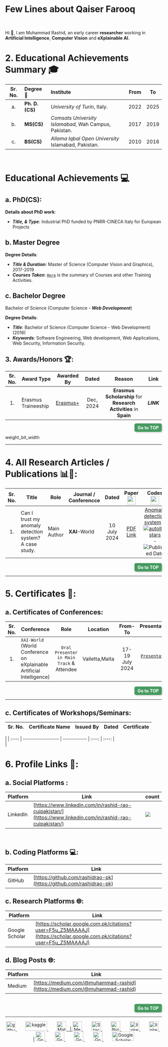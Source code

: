 <!--
**rashidrao-pk/rashidrao-pk** is a ✨ _special_ ✨ repository because its `README.md` (this file) appears on your GitHub profile.


- 🔭 I’m currently working on ...
- 🌱 I’m currently learning ...
- 👯 I’m looking to collaborate on ...
- 🤔 I’m looking for help with ...
- 💬 Ask me about ...
- 📫 How to reach me: ...
- 😄 Pronouns: ...
- ⚡ Fun fact: ...
-->


# Few Lines about Qaiser Farooq
<br>

Hi 👋, I am Muhammad Rashid, an early career **researcher** working in **Artificial Intelligence**, **Computer Vision** and **eXplainable AI**.



# 2. Educational Achievements Summary 🎓

|  Sr. No. | Degree 📘  | Institute                                             | From |  To  |
|  :---:   | :--------   | :------                                              | :--:  | :--: |
| a.       | **Ph. D.(CS)**  | *_University of Turin_*, Italy.                          | 2022  | 2025 |
| b.       | **MS(CS)**      | *_Comsats University Islamabad_*, Wah Campus, Pakistan.  | 2017  | 2019 |
| c.       | **BS(CS)**      | *_Allama Iqbal Open University_* Islamabad, Pakistan.    | 2010  | 2016 |

<br>

# Educational Achievements 💻
## a. PhD(CS): 
**Details about PhD work**: 
- ***Title, & Type***: Industrial PhD funded by PNRR-CINECA Italy for European Projects




## b. Master Degree 

**Degree Details**: 
- ***Title & Duration***: Master of Science (Computer Vision and Graphics), 2017-2019
- ***Courses Taken***: [`Here`](courses.md#b-courses-taken-in-master-degree) is the summary of Courses and other Training Activities.   


## c. Bachelor Degree


 Bachelor of Science (Computer Science - **_Web Development_**) 

**Degree Details**: 
- ***Title***: Bachelor of Science (Computer Science - Web Development) (2016)
- ***Keywords***: Software Engineering, Web development, Web Applications, Web Security, Information Security. 


##  3. Awards/Honors 🏆:

| Sr. No.| Award Type    | Awarded By        |   Dated   | Reason | Link |
| :---:  | ------------------  | ------------     |   :---:   | :---:   |   :---:    |     
| 1.  | Erasmus Traineeship  | [Erasmus+](https://erasmus-plus.ec.europa.eu) |   Dec, 2024   |   **Erasmus Scholarship** for **Research Activities** in **Spain**    | **_LINK_** |


<div style="text-align: right;">
  <a href="#" 
     style="weight_bit_width
        display: inline-block; 
        padding: 5px 10px; 
        background-color: #469B60; 
        color: white; 
        text-decoration: none; 
        border-radius: 5px; 
        font-weight: bold; 
        font-size: 14px; 
        box-shadow: 2px 2px 5px rgba(0, 0, 0, 0.2);">
    Go to TOP
  </a>
</div>




  

  
weight_bit_width


---
# 4. All Research Articles / Publications 📊📝:

|  Sr. No. | Title | Role | Journal /<br> Conferencce | Dated | Paper <img src="assets/google scholar.png" width="27" alt="" /> | Codes <img src="assets/github.png" width="27" alt="" />  |
| :------: | ----- | ------- | --- | :---: | :--------: | :---------: |
| 1. | Can I trust my anomaly detection system? A case study. | Main Author | **XAI**-World | 10 July 2024 | [PDF Link](https://link.springer.com/chapter/10.1007/978-3-031-63803-9_13) | [Anomaly detection system](https://github.com/rashidrao-pk/anomaly_detection_trust_case_study) - [![autollm stars](https://img.shields.io/github/stars/rashidrao-pk/anomaly_detection_trust_case_study?color=blueviolet)](https://github.com/rashidrao-pk/anomaly_detection_trust_case_study) - ![Published Date](https://img.shields.io/badge/published_Date-2024--03--13-brightgreen)|


<div style="text-align: right;">
  <a href="#" 
     style="
        display: inline-block; 
        padding: 5px 10px; 
        background-color: #469B60; 
        color: white; 
        text-decoration: none; 
        border-radius: 5px; 
        font-weight: bold; 
        font-size: 14px; 
        box-shadow: 2px 2px 5px rgba(0, 0, 0, 0.2);">
    Go to TOP
  </a>
</div>

---   
   
# 5. Certificates 📝:

##  a. Certificates of Conferences:

| Sr. No. | Conference          | Role     |   Location   |  From-To  |  Presentation/Paper/Certificate Links |
| :-----: | ------------------  |:---:     |   :---:      |  :---:    |                :---:                  |
| 1.      | `XAI-World` (World Conference on eXplainable Artificial Intelligence) |   `Oral Presenter in Main Track` & Attendee  |  Valletta,Malta     | 17-19 July 2024   | [`Presentation Link`](https://xaiworldconference.com/2024/timetable/event/s-17-a-1/), [Attendance Certificate](https://www.linkedin.com/in/rashid-rao-cuipakistan/overlay/1722326914836/single-media-viewer/?type=DOCUMENT&profileId=ACoAABD65c0BtQYsWVhZVXZ4PcZV9G1-CKFA7XE)   |


<!-- <div style='text-align: right;'> <a href='#'> <b>Go to TOP</b> </a> </div> -->

<div style="text-align: right;">
  <a href="#" 
     style="
        display: inline-block; 
        padding: 5px 10px; 
        background-color: #469B60; 
        color: white; 
        text-decoration: none; 
        border-radius: 5px; 
        font-weight: bold; 
        font-size: 14px; 
        box-shadow: 2px 2px 5px rgba(0, 0, 0, 0.2);">
    Go to TOP
  </a>
</div>




---
##  c. Certificates of Workshops/Seminars:

| Sr. No.| Certificate Name    | Issued By        |   Dated   | Certificate |
| :---:  | ------------------  | ------------     |   :---:   |   :---:    |     
  |
| :---:  | ------------------  | ------------     |   :---:   |   :---:    |     
  |

# 6. Profile Links 📧:

## a. Social Platforms :
|  Platform | Link  | count | 
| --------- | ----- | ----- | 
| LinkedIn  | [https://www.linkedin.com/in/rashid-rao-cuipakistan/](https://www.linkedin.com/in/rashid-rao-cuipakistan/)  | ![](https://img.shields.io/badge/LinkedIn-4K_Followers_-%230A66C2?style=for-the-badge&logo=linkedin&logoColor=white&labelColor=111E68)
<br>





<!-- [![autollm stars](https://img.shields.io/github/stars/rashidrao-pk/AI_on_Edge_Devices?color=blueviolet)](https://github.com/rashidrao-pk/AI_on_Edge_Devices)  AI ON EDGE ![Published Date](https://img.shields.io/badge/published_Date-2024--12--22-brightgreen) -->






## b. Coding Platforms 💻:
|  Platform | Link  |
| --------- | ----- |
|  GitHub  | [https://github.com/rashidrao-pk](https://github.com/rashidrao-pk)  |


## c. Research Platforms 🌐:
|  Platform | Link  |
| --------- | ----- |
|  Google Scholar  | [https://scholar.google.com.pk/citations?user=F5u_Z5MAAAAJ](https://scholar.google.com.pk/citations?user=F5u_Z5MAAAAJ)  |



## d. Blog Posts 🌐:
|  Platform | Link  |
| --------- | ----- |
|  Medium  | [https://medium.com/@muhammad-rashid](https://medium.com/@muhammad-rashid)  |



<br>

<div style="text-align: right;">
  <a href="#" 
     style="
        display: inline-block; 
        padding: 5px 10px; 
        background-color: #469B60; 
        color: white; 
        text-decoration: none; 
        border-radius: 5px; 
        font-weight: bold; 
        font-size: 14px; 
        box-shadow: 2px 2px 5px rgba(0, 0, 0, 0.2);">
    Go to TOP
  </a>
</div>



<hr>
<p align="center">
    <a href="https://github.com/rashidrao-pk" target="_blank">
        <img src="assets/github.png" alt="github" width="30" height="30"/>
    </a>
    &nbsp;&nbsp;&nbsp;&nbsp;&nbsp;&nbsp;
    <a href="https://www.kaggle.com/rashidrao" target="_blank">
        <img src="assets/kaggle.png" alt="kaggle" width="70" height="30"/>
    </a>
    &nbsp;&nbsp;&nbsp;&nbsp;&nbsp;&nbsp;
    <a href="https://www.mathworks.com/matlabcentral/profile/authors/14907465" target="_blank">
        <img src="assets/mathworks.gif" alt="Mathworks" width="30" height="30"/>
    &nbsp; | 
    <a href="https://medium.com/@muhammad-rashid" target="_blank">
        <img src="assets/medium.png" alt="Medium" width="30" height="30"/>
    </a>
    &nbsp;&nbsp;&nbsp;&nbsp;&nbsp;&nbsp;
    <a href="https://stackoverflow.com/users/3309075/rashid-rao" target="_blank">
        <img src="assets/stackoverflow.png" alt="StackOverflow" width="30" height="30"/>
    </a>
    &nbsp;&nbsp;&nbsp;&nbsp;&nbsp;&nbsp;
    <a href="https://forums.developer.nvidia.com/u/rashid-rao/summary" target="_blank">
        <img src="assets/nvidia.png" alt="Nvidia Developer" width="30" height="30"/>
    </a>
    &nbsp;&nbsp;&nbsp;&nbsp;&nbsp;&nbsp;
    <a href="https://community.ultralytics.com/u/mrashid/summary" target="_blank">
        <img src="assets/ultralytics.png" alt="linkedin" width="30" height="30"/>
    </a>
    &nbsp;&nbsp;&nbsp;&nbsp;&nbsp;&nbsp;
    <a href="https://www.linkedin.com/in/rashid-rao-cuipakistan/" target="_blank">
        <img src="assets/linkedin.png" alt="linkedin" width="30" height="30"/>
    </a>
    &nbsp; |
    <a href="https://scholar.google.com/citations?user=r3hkNdoAAAAJ" target="_blank">
        <img src="assets/google scholar.png" alt="Google Scholar" width="30" height="30"/>
    </a>
    &nbsp;&nbsp;&nbsp;&nbsp;&nbsp;&nbsp;
    <a href="https://orcid.org/0000-0002-2557-6845" target="_blank">
        <img src="assets/orcid.png" alt="Google Scholar" width="30" height="30"/>
    </a>
    &nbsp;&nbsp;&nbsp;&nbsp;&nbsp;&nbsp;
    <a href="https://www.researchgate.net/profile/Muhammad-Rashid-65" target="_blank">
        <img src="assets/researchgate.png" alt="Google Scholar" width="30" height="30"/>
    </a>
    &nbsp;&nbsp;&nbsp;&nbsp;&nbsp;&nbsp;
    <a href="https://www.scopus.com/authid/detail.uri?authorId=57417085200" target="_blank">
        <img src="assets/scopus.png" alt="Google Scholar" width="30" height="30"/>
    </a>
    &nbsp;&nbsp;&nbsp;&nbsp;&nbsp;&nbsp;
    <a href="https://underline.io/speakers/254136-muhammad-rashid" target="_blank">
        <img src="assets/underline.png" alt="Google Scholar" width="70" height="30"/>
    </a>
</p>

